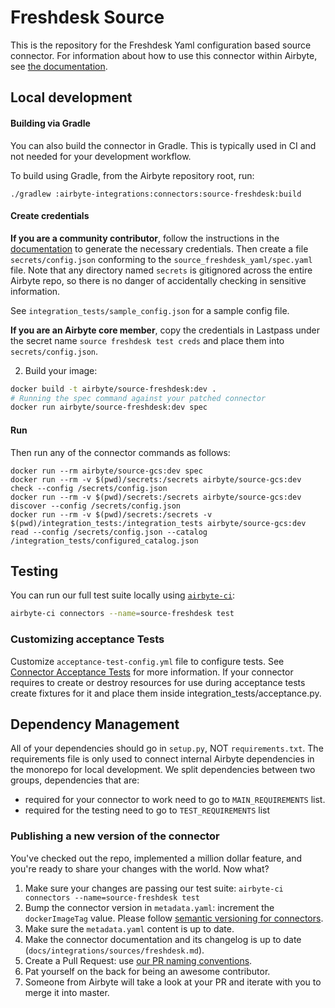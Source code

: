 # Freshdesk Source

This is the repository for the Freshdesk Yaml configuration based source connector.
For information about how to use this connector within Airbyte, see [the documentation](https://docs.airbyte.com/integrations/sources/freshdesk).

## Local development

#### Building via Gradle
You can also build the connector in Gradle. This is typically used in CI and not needed for your development workflow.

To build using Gradle, from the Airbyte repository root, run:
```
./gradlew :airbyte-integrations:connectors:source-freshdesk:build
```

#### Create credentials
**If you are a community contributor**, follow the instructions in the [documentation](https://docs.airbyte.com/integrations/sources/freshdesk)
to generate the necessary credentials. Then create a file `secrets/config.json` conforming to the `source_freshdesk_yaml/spec.yaml` file.
Note that any directory named `secrets` is gitignored across the entire Airbyte repo, so there is no danger of accidentally checking in sensitive information.

See `integration_tests/sample_config.json` for a sample config file.

**If you are an Airbyte core member**, copy the credentials in Lastpass under the secret name `source freshdesk test creds`
and place them into `secrets/config.json`.


2. Build your image:
```bash
docker build -t airbyte/source-freshdesk:dev .
# Running the spec command against your patched connector
docker run airbyte/source-freshdesk:dev spec
```
#### Run
Then run any of the connector commands as follows:
```
docker run --rm airbyte/source-gcs:dev spec
docker run --rm -v $(pwd)/secrets:/secrets airbyte/source-gcs:dev check --config /secrets/config.json
docker run --rm -v $(pwd)/secrets:/secrets airbyte/source-gcs:dev discover --config /secrets/config.json
docker run --rm -v $(pwd)/secrets:/secrets -v $(pwd)/integration_tests:/integration_tests airbyte/source-gcs:dev read --config /secrets/config.json --catalog /integration_tests/configured_catalog.json
```

## Testing
You can run our full test suite locally using [`airbyte-ci`](https://github.com/airbytehq/airbyte/blob/master/airbyte-ci/connectors/pipelines/README.md):
```bash
airbyte-ci connectors --name=source-freshdesk test
```

### Customizing acceptance Tests
Customize `acceptance-test-config.yml` file to configure tests. See [Connector Acceptance Tests](https://docs.airbyte.com/connector-development/testing-connectors/connector-acceptance-tests-reference) for more information.
If your connector requires to create or destroy resources for use during acceptance tests create fixtures for it and place them inside integration_tests/acceptance.py.

## Dependency Management
All of your dependencies should go in `setup.py`, NOT `requirements.txt`. The requirements file is only used to connect internal Airbyte dependencies in the monorepo for local development.
We split dependencies between two groups, dependencies that are:
* required for your connector to work need to go to `MAIN_REQUIREMENTS` list.
* required for the testing need to go to `TEST_REQUIREMENTS` list

### Publishing a new version of the connector
You've checked out the repo, implemented a million dollar feature, and you're ready to share your changes with the world. Now what?
1. Make sure your changes are passing our test suite: `airbyte-ci connectors --name=source-freshdesk test`
2. Bump the connector version in `metadata.yaml`: increment the `dockerImageTag` value. Please follow [semantic versioning for connectors](https://docs.airbyte.com/contributing-to-airbyte/resources/pull-requests-handbook/#semantic-versioning-for-connectors).
3. Make sure the `metadata.yaml` content is up to date.
4. Make the connector documentation and its changelog is up to date (`docs/integrations/sources/freshdesk.md`).
5. Create a Pull Request: use [our PR naming conventions](https://docs.airbyte.com/contributing-to-airbyte/resources/pull-requests-handbook/#pull-request-title-convention).
6. Pat yourself on the back for being an awesome contributor.
7. Someone from Airbyte will take a look at your PR and iterate with you to merge it into master.
